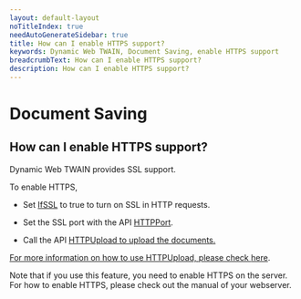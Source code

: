 ```yaml
---
layout: default-layout
noTitleIndex: true
needAutoGenerateSidebar: true
title: How can I enable HTTPS support?
keywords: Dynamic Web TWAIN, Document Saving, enable HTTPS support
breadcrumbText: How can I enable HTTPS support?
description: How can I enable HTTPS support?
---
```


# Document Saving

## How can I enable HTTPS support?

Dynamic Web TWAIN provides SSL support.

To enable HTTPS,

- Set <a href="/web-twain/docs/info/api/WebTwain_IO.html#ifssl" target="_blank">IfSSL</a> to true to turn on SSL in HTTP requests.

- Set the SSL port with the API <a href="/web-twain/docs/info/api/WebTwain_IO.html#httpport" target="_blank">HTTPPort</a>.

- Call the API <a href="/web-twain/docs/info/api/WebTwain_IO.html#httpupload" target="_blank">HTTPUpload to upload the documents.

For more information on how to use HTTPUpload, please check <a href="/web-twain/docs/info/api/WebTwain_IO.html#httpupload" target="_blank">here</a>.

Note that if you use this feature, you need to enable HTTPS on the server. For how to enable HTTPS, please check out the manual of your webserver.
